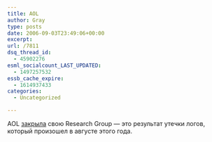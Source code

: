```yaml
---
title: AOL
author: Gray
type: posts
date: 2006-09-03T23:49:06+00:00
excerpt:
url: /7811
dsq_thread_id:
  - 45902276
esml_socialcount_LAST_UPDATED:
  - 1497257532
essb_cache_expire:
  - 1614937433
categories:
  - Uncategorized

---
```








AOL <a href="http://glinden.blogspot.com/2006/09/aol-research-has-been-shut-down.html" target="_blank">закрыла</a> свою Research Group &#8212; это результат утечки логов, который произошел в августе этого года.